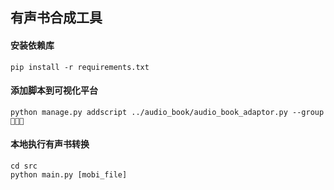 ## 有声书合成工具

#### 安装依赖库

```
pip install -r requirements.txt
```

#### 添加脚本到可视化平台

```
python manage.py addscript ../audio_book/audio_book_adaptor.py --group 
```

#### 本地执行有声书转换

```
cd src
python main.py [mobi_file]
```
